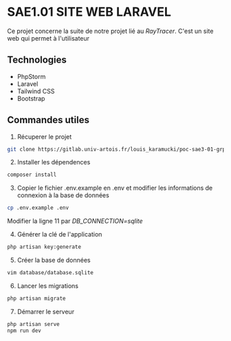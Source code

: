 # SAE1.01 SITE WEB LARAVEL
Ce projet concerne la suite de notre projet lié au *RayTracer*. C'est un site web qui permet à l'utilisateur

## Technologies
- PhpStorm
- Laravel
- Tailwind CSS
- Bootstrap

## Commandes utiles
1. Récuperer le projet
``` bash
git clone https://gitlab.univ-artois.fr/louis_karamucki/poc-sae3-01-grp13.git
```

2. Installer les dépendences
``` bash
composer install
```

3. Copier le fichier .env.example en .env et modifier les informations de connexion à la base de données
``` bash
cp .env.example .env
```
Modifier la ligne 11 par *DB_CONNECTION=sqlite*

4. Générer la clé de l'application
``` bash
php artisan key:generate
```

5. Créer la base de données
``` bash
vim database/database.sqlite
```

6. Lancer les migrations
``` bash
php artisan migrate
```

7. Démarrer le serveur
``` bash
php artisan serve
npm run dev
```

  
